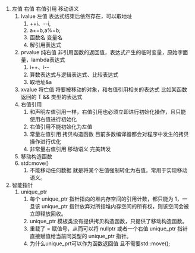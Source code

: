 1. 左值 右值 右值引用 移动语义
   1. lvalue 左值 表达式结束后依然存在，可以取地址 
      1. ++i、--i,
      2. a+=b,a%=b;
      3. 函数名 变量名
      4. 解引用表达式
   2. prvalue 纯右值 非引用函数的返回值，表达式产生的临时变量，原始字面量，lambda表达式
      1. i++、i--
      2. 算数表达式与逻辑表达式、比较表达式
      3. 取地址&a 
   3. xvalue 将亡值 将要被移动的对象，和右值引用相关的表达式 比如某函数返回的 T && 类型的表达式
   4. 右值引用
      1. 和声明左值引用一样，右值引用也必须立即进行初始化操作，且只能使用右值进行初始化
      2. 右值引用不能初始化为左值
      3. 常量左值引用 拷贝构造函数  目前多数编译器都会对程序中发生的拷贝操作进行优化
      4. 非常量右值引用 移动语义 完美转发
   5. 移动构造函数
   6. std::move()
      1. 不能移动任何数据 就是将某个左值强制转化为右值。常用于实现移动语义。  
2. 智能指针
   1. unique_ptr
      1. 每个 unique_ptr 指针指向的堆内存空间的引用计数，都只能为 1，一旦该 unique_ptr 指针放弃对所指堆内存空间的所有权，则该空间会被立即释放回收。
      2. unique_ptr 模板类没有提供拷贝构造函数，只提供了移动构造函数。
      3. 重载了 = 赋值号，从而可以将 nullptr 或者一个右值 unique_ptr 指针直接赋值给当前同类型的 unique_ptr 指针。
      4. 为什么unique_prt可以作为函数返回值 且不需要std::move();

